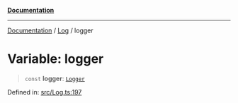 [**Documentation**](../../README.md)

***

[Documentation](../../README.md) / [Log](../README.md) / logger

# Variable: logger

> `const` **logger**: [`Logger`](../classes/Logger.md)

Defined in: [src/Log.ts:197](https://github.com/Christian-Me/folder-to-tags-plugin/blob/a733ed2c2245ed051659b6c3e9c71ef47c30835a/src/Log.ts#L197)
